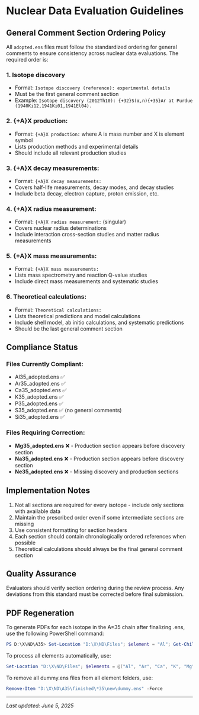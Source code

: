# Nuclear Data Evaluation Guidelines

## General Comment Section Ordering Policy

All `adopted.ens` files must follow the standardized ordering for general comments to ensure consistency across nuclear data evaluations. The required order is:

### 1. Isotope discovery
- Format: `Isotope discovery (reference): experimental details`
- Must be the first general comment section
- Example: `Isotope discovery (2012Th10): {+32}S(α,n){+35}Ar at Purdue (1940Ki12,1941Ki01,1941El04).`

### 2. {+A}X production:
- Format: `{+A}X production:` where A is mass number and X is element symbol
- Lists production methods and experimental details
- Should include all relevant production studies

### 3. {+A}X decay measurements:
- Format: `{+A}X decay measurements:`
- Covers half-life measurements, decay modes, and decay studies
- Include beta decay, electron capture, proton emission, etc.

### 4. {+A}X radius measurement:
- Format: `{+A}X radius measurement:` (singular)
- Covers nuclear radius determinations
- Include interaction cross-section studies and matter radius measurements

### 5. {+A}X mass measurements:
- Format: `{+A}X mass measurements:`
- Lists mass spectrometry and reaction Q-value studies
- Include direct mass measurements and systematic studies

### 6. Theoretical calculations:
- Format: `Theoretical calculations:`
- Lists theoretical predictions and model calculations
- Include shell model, ab initio calculations, and systematic predictions
- Should be the last general comment section

## Compliance Status

### Files Currently Compliant:
- Al35_adopted.ens ✅
- Ar35_adopted.ens ✅ 
- Ca35_adopted.ens ✅
- K35_adopted.ens ✅
- P35_adopted.ens ✅
- S35_adopted.ens ✅ (no general comments)
- Si35_adopted.ens ✅

### Files Requiring Correction:
- **Mg35_adopted.ens** ❌ - Production section appears before discovery section
- **Na35_adopted.ens** ❌ - Production section appears before discovery section  
- **Ne35_adopted.ens** ❌ - Missing discovery and production sections

## Implementation Notes

1. Not all sections are required for every isotope - include only sections with available data
2. Maintain the prescribed order even if some intermediate sections are missing
3. Use consistent formatting for section headers
4. Each section should contain chronologically ordered references when possible
5. Theoretical calculations should always be the final general comment section

## Quality Assurance

Evaluators should verify section ordering during the review process. Any deviations from this standard must be corrected before final submission.

## PDF Regeneration

To generate PDFs for each isotope in the A=35 chain after finalizing .ens, use the following PowerShell command:

```powershell
PS D:\X\ND\A35> Set-Location "D:\X\ND\Files"; $element = "Al"; Get-ChildItem "D:\X\ND\A35\finished\${element}35\new\*.ens" | ForEach-Object { java -jar "D:\X\ND\McMaster-MSU-Java-NDS\McMaster_MSU_JAVA_NDS_v3.0_01May2025.jar" $_.FullName "$($_.BaseName).pdf" }
```

To process all elements automatically, use:

```powershell
Set-Location "D:\X\ND\Files"; $elements = @("Al", "Ar", "Ca", "K", "Mg", "Na", "Ne", "P", "Si"); foreach ($element in $elements) { Get-ChildItem "D:\X\ND\A35\finished\${element}35\new\*adopted.ens" | ForEach-Object { java -jar "D:\X\ND\McMaster-MSU-Java-NDS\McMaster_MSU_JAVA_NDS_v3.0_01May2025.jar" $_.FullName "$($_.BaseName).pdf" } }
```

To remove all dummy.ens files from all element folders, use:

```powershell
Remove-Item "D:\X\ND\A35\finished\*35\new\dummy.ens" -Force
```

---
*Last updated: June 5, 2025*

